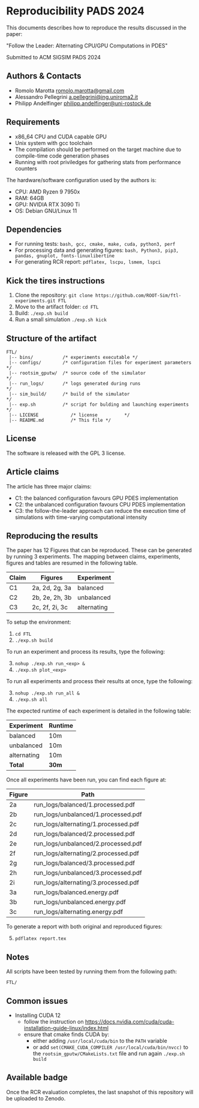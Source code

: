 # Reproducibility PADS 2024

This documents describes how to reproduce the results discussed in the paper:

"Follow the Leader: Alternating CPU/GPU Computations in PDES"

Submitted to ACM SIGSIM PADS 2024

## Authors & Contacts

* Romolo Marotta <romolo.marotta@gmail.com>
* Alessandro Pellegrini <a.pellegrini@ing.uniroma2.it>
* Philipp Andelfinger <philipp.andelfinger@uni-rostock.de>

## Requirements

* x86_64 CPU and CUDA capable GPU
* Unix system with gcc toolchain
* The compilation should be performed on the target machine due to compile-time code generation phases
* Running with root priviledges for gathering stats from performance counters

The hardware/software configuration used by the authors is:

* CPU: AMD Ryzen 9 7950x
* RAM: 64GB
* GPU: NVIDIA RTX 3090 Ti
* OS: Debian GNU/Linux 11

## Dependencies

* For running tests: ```bash, gcc, cmake, make, cuda, python3, perf```
* For processing data and generating figures: ```bash, Python3, pip3, pandas, gnuplot, fonts-linuxlibertine```
* For generating RCR report: ```pdflatex, lscpu, lsmem, lspci```


## Kick the tires instructions

1. Clone the repository: ```git clone https://github.com/ROOT-Sim/ftl-experiments.git FTL```
2. Move to the artifact folder: ```cd FTL```
3. Build: ```./exp.sh build```
4. Run a small simulation ```./exp.sh kick```

## Structure of the artifact

```
FTL/
 |-- bins/           /* experiments executable */
 |-- configs/        /* configuration files for experiment parameters          */
 |-- rootsim_gputw/  /* source code of the simulator                           */
 |-- run_logs/       /* logs generated during runs                             */
 |-- sim_build/      /* build of the simulator                                 */
 |-- exp.sh          /* script for bulding and launching experiments  */
 |-- LICENSE            /* license          */
 |-- README.md          /* This file */

```
## License

The software is released with the GPL 3 license.

## Article claims

The article has three major claims:

* C1: the balanced configuration favours GPU PDES implementation
* C2: the unbalanced configuration favours CPU PDES implementation
* C3: the follow-the-leader approach can reduce the execution time of simulations with time-varying computational
intensity 

## Reproducing the results

The paper has 12 Figures that can be reproduced.
These can be generated by running 3 experiments.
The mapping between claims, experiments, figures and tables are resumed in the following table.

| Claim | Figures            | Experiment   |
|-------|--------------------|--------------|
| C1    | 2a, 2d, 2g, 3a     | balanced     |
| C2    | 2b, 2e, 2h, 3b     | unbalanced   |
| C3    | 2c, 2f, 2i, 3c     | alternating  |

To setup the environment:
1. ```cd FTL```
2. ```./exp.sh build```

To run an experiment <exp> and process its results, type the following:

3. ```nohup ./exp.sh run_<exp> &```
4. ```./exp.sh plot_<exp>```

To run all experiments and process their results at once, type the following:

3. ```nohup ./exp.sh run_all &```
4. ```./exp.sh all```

The expected runtime of each experiment is detailed in the following table:

| Experiment   | Runtime |
|--------------|---------|
| balanced     | 10m     |
| unbalanced   | 10m     |
| alternating  | 10m     |
| **Total**    | **30m** |


Once all experiments have been run, you can find each figure at:

| Figure       | Path |
|--------------|---------|
| 2a           | run_logs/balanced/1.processed.pdf     |
| 2b           | run_logs/unbalanced/1.processed.pdf     |
| 2c           | run_logs/alternating/1.processed.pdf     |
| 2d           | run_logs/balanced/2.processed.pdf     |
| 2e           | run_logs/unbalanced/2.processed.pdf     |
| 2f           | run_logs/alternating/2.processed.pdf     |
| 2g           | run_logs/balanced/3.processed.pdf     |
| 2h           | run_logs/unbalanced/3.processed.pdf     |
| 2i           | run_logs/alternating/3.processed.pdf     |
| 3a           | run_logs/balanced.energy.pdf     |
| 3b           | run_logs/unbalanced.energy.pdf     |
| 3c           | run_logs/alternating.energy.pdf     |

To generate a report with both original and reproduced figures:

5. ```pdflatex report.tex```


## Notes
All scripts have been tested by running them from the following path:

  ```FTL/```

## Common issues

* Installing CUDA 12
  * follow the instruction on https://docs.nvidia.com/cuda/cuda-installation-guide-linux/index.html
  * ensure that cmake finds CUDA by:
     * either adding ```/usr/local/cuda/bin``` to the ```PATH``` variable
     * or add ```set(CMAKE_CUDA_COMPILER /usr/local/cuda/bin/nvcc)``` to the ```rootsim_gputw/CMakeLists.txt``` file and run again ```./exp.sh build```

## Available badge

Once the RCR evaluation completes, the last snapshot of this repository will be uploaded to Zenodo. 

